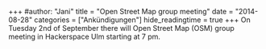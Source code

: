 +++
#author: "Jani"
title = "Open Street Map group meeting"
date = "2014-08-28"
categories = ["Ankündigungen"]
hide_readingtime = true
+++
On Tuesday 2nd of September there will Open Street Map (OSM) group meeting in Hackerspace Ulm starting at 7 pm.
